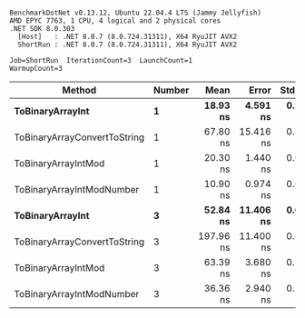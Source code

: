 ```

BenchmarkDotNet v0.13.12, Ubuntu 22.04.4 LTS (Jammy Jellyfish)
AMD EPYC 7763, 1 CPU, 4 logical and 2 physical cores
.NET SDK 8.0.303
  [Host]   : .NET 8.0.7 (8.0.724.31311), X64 RyuJIT AVX2
  ShortRun : .NET 8.0.7 (8.0.724.31311), X64 RyuJIT AVX2

Job=ShortRun  IterationCount=3  LaunchCount=1  
WarmupCount=3  

```
| Method                       | Number | Mean      | Error     | StdDev   | Min       | Max       | Gen0   | Allocated |
|----------------------------- |------- |----------:|----------:|---------:|----------:|----------:|-------:|----------:|
| **ToBinaryArrayInt**             | **1**      |  **18.93 ns** |  **4.591 ns** | **0.252 ns** |  **18.66 ns** |  **19.15 ns** | **0.0004** |      **32 B** |
| ToBinaryArrayConvertToString | 1      |  67.80 ns | 15.416 ns | 0.845 ns |  66.98 ns |  68.67 ns | 0.0011 |      96 B |
| ToBinaryArrayIntMod          | 1      |  20.30 ns |  1.440 ns | 0.079 ns |  20.25 ns |  20.39 ns | 0.0004 |      32 B |
| ToBinaryArrayIntModNumber    | 1      |  10.90 ns |  0.974 ns | 0.053 ns |  10.84 ns |  10.94 ns | 0.0004 |      32 B |
| **ToBinaryArrayInt**             | **3**      |  **52.84 ns** | **11.406 ns** | **0.625 ns** |  **52.35 ns** |  **53.54 ns** | **0.0011** |      **96 B** |
| ToBinaryArrayConvertToString | 3      | 197.96 ns | 11.400 ns | 0.625 ns | 197.35 ns | 198.59 ns | 0.0033 |     296 B |
| ToBinaryArrayIntMod          | 3      |  63.39 ns |  3.680 ns | 0.202 ns |  63.18 ns |  63.58 ns | 0.0011 |      96 B |
| ToBinaryArrayIntModNumber    | 3      |  36.36 ns |  2.940 ns | 0.161 ns |  36.19 ns |  36.52 ns | 0.0011 |      96 B |
